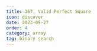 ```yaml
---
title: 367, Valid Perfect Square
icon: discover
date: 2023-09-27
order: 4
category: array
tag: binary search
---
```

